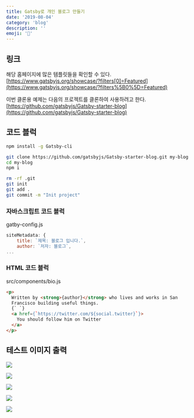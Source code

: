 ```yaml
---
title: Gatsby로 개인 블로그 만들기
date: '2019-08-04'
category: 'blog'
description: ''
emoji: '🌵'
---
```


## 링크

해당 홈페이지에 많은 템플릿들을 확인할 수 있다.  
[https://www.gatsbyjs.org/showcase/?filters[0]=Featured](https://www.gatsbyjs.org/showcase/?filters%5B0%5D=Featured)

이번 클론용 예제는 다음의 프로젝트를 클론하여 사용하려고 한다.
[https://github.com/gatsbyjs/Gatsby-starter-blog](https://github.com/gatsbyjs/Gatsby-starter-blog)

## 코드 블럭

```bash
npm install -g Gatsby-cli

git clone https://github.com/gatsbyjs/Gatsby-starter-blog.git my-blog
cd my-blog
npm i

rm -rf .git
git init
git add .
git commit -m "Init project"
```

### 자바스크립트 코드 블럭

gatby-config.js

```js
siteMetadata: {
    title: `제목: 블로그 입니다.`,
    author: `저자: 블로그`,
...
```

### HTML 코드 블럭

src/components/bio.js

```html
<p>
  Written by <strong>{author}</strong> who lives and works in San
  Francisco building useful things.
  {` `}
  <a href={`https://twitter.com/${social.twitter}`}>
    You should follow him on Twitter
  </a>
</p>
```

## 테스트 이미지 출력

![](Untitled-a4df56b4-5d94-48e7-81c8-2a77364f8d02.png)

![](Untitled-cb9a6755-a6f5-46eb-b039-174d881d1710.png)

![](Untitled-d171c36f-59ec-42e0-aa43-1d98a06ffb40.png)

![](Untitled-0d8fdbf5-8f50-426e-a1ef-b6ce28507276.png)

![](Untitled-d8226f51-eaab-4cd0-ace1-fae9709ee3ed.png)
